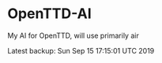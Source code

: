 # OpenTTD-AI
My AI for OpenTTD, will use primarily air

Latest backup: Sun Sep 15 17:15:01 UTC 2019
